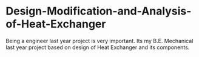 # Design-Modification-and-Analysis-of-Heat-Exchanger
Being a engineer last year project is very important. Its my B.E. Mechanical last year project based on design of Heat Exchanger and its components.
